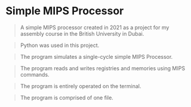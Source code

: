 # Simple MIPS Processor

> A simple MIPS processor created in 2021 as a project for my assembly course in the British University in Dubai.

> Python was used in this project.

> The program simulates a single-cycle simple MIPS Processor.

> The program reads and writes registries and memories using MIPS commands.

> The program is entirely operated on the terminal.

> The program is comprised of one file.
